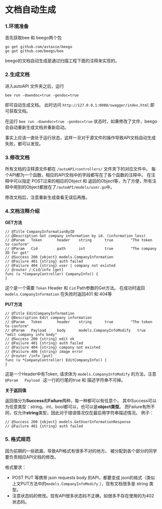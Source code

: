 # 文档自动生成

### 1.环境准备

首先获取bee 和 beego两个包
```
go get github.com/astaxie/beego
go get github.com/beego/bee
```

beego的文档自动生成是通过扫描工程下面的注释来实现的。

### 2.生成文档
进入autoAPI 文件夹之后，运行
```
bee run -downdoc=true -gendoc=true
```
即可自动生成文档。
此时访问 `http://127.0.0.1:8080/swagger/index.html` 即可获取文档。

在运行 `bee run -downdoc=true -gendoc=true` 状态时，如果修改了文件，beego会自动重新生成文档并重新启动。

  事实上应该一直处于运行状态，这样一旦对于源文件的操作导致API文档自动生成失败，都可以发现。

### 3.修改文档

所有文档的注释源文件都在 `/autoAPI/controllers/` 文件夹下的对应文件中。
每个API都为一个函数，相应的API文档中的字段都写在了各个函数的注释中。
在注释中可以指定 POST过来的相应的Object 和 返回的Object等，为了方便，所有注释中用到的Object都放在了`/autoAPI/models/user.go`中。

修改文档后，注意重新生成查看无误后再推。

### 4.文档注释介绍

**GET方法**

```
// @Title CompanyInformationByID
// @Description Get company information by id. (information less)
// @Param   Token       header    string      true        "The token to conform"
// @Param   Cid         path      int         true        "The company ID for get"
// @Success 200 {object} models.CompanyInformation
// @Failure 401 {string} auth failed
// @Failure 404 {string} user | company not existed
// @router /:Cid/info [get]
func (u *CompanyController) CompanyInfo() {
}
```
这个是一个需要 `Token` Header 和 `Cid` Path参数的Get方法。
在成功时返回 `models.CompanyInformation` 
在失败时返回401 和 404等

**PUT方法**

```
// @Title EditCompanyInformation
// @Description Edit company information
// @Param   Token       header    string      true        "The token to conform"
// @Param   Payload     body      models.CompanyInfoModify   true   "edit company info body"
// @Success 200 {string} edit ok
// @Failure 401 {string} auth failed
// @Failure 404 {string} company not existed
// @Failure 406 {string} image error
// @router /info [put]
func (u *CompanyController) EditCompanyInfo() {
}
```
这是一个Header中有Token, 请求体为 `models.CompanyInfoModify` 的方法，注意 `@Param   Payload ` 这一行的行尾的true 和 描述字符串不可掉。

**关于返回值**

返回值分为**Success**和**Failure**两种，每一种都可以有任意个。
其中Success可以为任意类型：string，int，bool都可以，也可以是**object类型**。
而Failure有所不同，仅允许**string**类型，因此对于错误情况仅在最后用字符串描述情况。
例子：
```
// @Success 200 {object} models.GetUserInformationResponse
// @Failure 401 {string} auth failed
```

### 5. 格式规范
因为前期的一些疏漏，导致API格式有很多不对的地方。 被分配到各个部分的同学要负责相应API文档的修改。

格式要求：

* POST PUT 等携带 json requests body 的API，都要变成 json的格式（类似上文PUT方法中的`models.CompanyInfoModify` ），现有文档很多是 string 类型。  
* 注意状态码的修改。现有API很多状态码不正确，如很多不存在使用的为402状态码。

